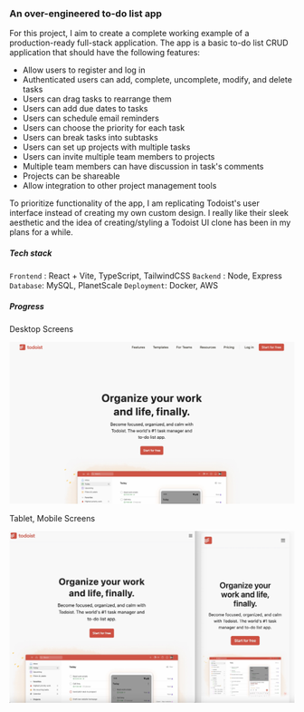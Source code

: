 ### An over-engineered to-do list app

 For this project, I aim to create a complete working example of a production-ready full-stack application. The app is a basic to-do list CRUD application that should have the following features:

 - Allow users to register and log in
 - Authenticated users can add, complete, uncomplete, modify, and delete tasks
 - Users can drag tasks to rearrange them
 - Users can add due dates to tasks
 - Users can schedule email reminders
 - Users can choose the priority for each task
 - Users can break tasks into subtasks
 - Users can set up projects with multiple tasks
 - Users can invite multiple team members to projects
 - Multiple team members can have discussion in task's comments
 - Projects can be shareable
 - Allow integration to other project management tools

 To prioritize functionality of the app, I am replicating Todoist's user interface instead of creating my own custom design. I really like their sleek aesthetic and the idea of creating/styling a Todoist UI clone has been in my plans for a while. 

##### Tech stack

`Frontend` : React + Vite, TypeScript, TailwindCSS
`Backend` : Node, Express
`Database`: MySQL, PlanetScale
`Deployment`: Docker, AWS

#####  Progress

Desktop Screens

![Desktop](./docs/desktopProgress.jpg)

Tablet, Mobile Screens

![Mobile](./docs/ipadIphoneProgress.jpg)
